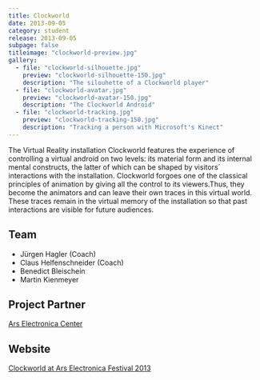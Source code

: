 ```yaml
---
title: Clockworld
date: 2013-09-05
category: student
release: 2013-09-05
subpage: false
titleimage: "clockworld-preview.jpg"
gallery:
  - file: "clockworld-silhouette.jpg"
    preview: "clockworld-silhouette-150.jpg"
    description: "The silouhette of a Clockworld player"
  - file: "clockworld-avatar.jpg"
    preview: "clockworld-avatar-150.jpg"
    description: "The Clockworld Android"
  - file: "clockworld-tracking.jpg"
    preview: "clockworld-tracking-150.jpg"
    description: "Tracking a person with Microsoft's Kinect"
---
```


The Virtual Reality installation Clockworld features the experience of controlling a virtual android on two levels: its material form and its internal mental constructs, the latter of which can be shaped by visitors´ interactions with the installation.
Clockworld forgoes one of the classical principles of animation by giving all the control to its viewers.Thus, they become the animators and can leave their own traces in this virtual world. These traces remain in the virtual memory of the installation so that past interactions are visible for future audiences.

## Team

* Jürgen Hagler (Coach)
* Claus Helfenschneider (Coach)
* Benedict Bleischein
* Martin Kienmeyer

## Project Partner

[Ars Electronica Center](http://www.aec.at/)

## Website

[Clockworld at Ars Electronica Festival 2013](http://www.aec.at/totalrecall/events-concerts-performances/)